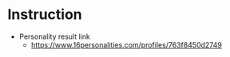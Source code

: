 <h1>Instruction</h1>

- Personality result link
    - https://www.16personalities.com/profiles/763f8450d2749